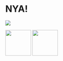# NYA!
<a href="https://www.guilded.gg/r/zzWErmYwGl?i=4PRqV9lm"><img src="https://img.guildedcdn.com/asset/Logos/logomark_wordmark/Color/Guilded_Logomark_Wordmark_Color.png?ver=3"></a>

<a href="https://discord.gg/v68Z2SYq"><img src="https://pnggrid.com/wp-content/uploads/2021/05/Discord-Logo-Square-1024x1024.png" width="80"></a>
<a href="https://rvlt.gg/Kta5NAEs"><img src="https://developers.revolt.chat/img/logo.png" width="80"></a>


